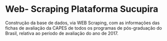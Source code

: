 # Web- Scraping Plataforma Sucupira
Construção da base de dados, via WEB Scraping, com as informações das fichas de avaliação da CAPES de todos os programas de pós-graduação do Brasil, relativa ao período de avaliação do ano de 2017. 
